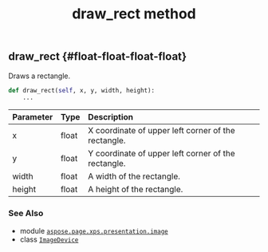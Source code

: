 ﻿---
title: draw_rect method
second_title: Aspose.Page for Python via .NET API References
description: 
type: docs
weight: 130
url: /python-net/aspose.page.xps.presentation.image/imagedevice/draw_rect/
is_root: false
---

## draw_rect {#float-float-float-float}

Draws a rectangle.



```python
def draw_rect(self, x, y, width, height):
    ...
```


| Parameter | Type | Description |
| :- | :- | :- |
| x | float | X coordinate of upper left corner of the rectangle. |
| y | float | Y coordinate of upper left corner of the rectangle. |
| width | float | A width of the rectangle. |
| height | float | A height of the rectangle. |



### See Also
* module [`aspose.page.xps.presentation.image`](../../)
* class [`ImageDevice`](/page/python-net/aspose.page.xps.presentation.image/imagedevice)
